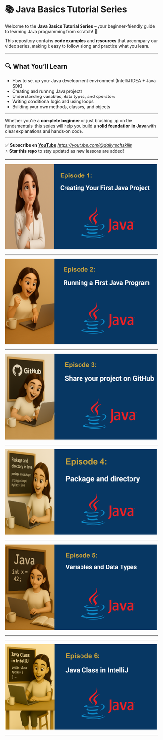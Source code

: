 # 📚 Java Basics Tutorial Series

Welcome to the **Java Basics Tutorial Series** – your beginner-friendly guide to learning Java programming from scratch! 🚀

This repository contains **code examples** and **resources** that accompany our video series, making it easy to follow along and practice what you learn.

---

## 🔍 What You’ll Learn

- How to set up your Java development environment (IntelliJ IDEA + Java SDK)
- Creating and running Java projects
- Understanding variables, data types, and operators
- Writing conditional logic and using loops
- Building your own methods, classes, and objects

---

Whether you're a **complete beginner** or just brushing up on the fundamentals, this series will help you build a **solid foundation in Java** with clear explanations and hands-on code.

---

✅ **Subscribe on [YouTube](#)** *https://youtube.com/@dailytechskills*  
⭐ **Star this repo** to stay updated as new lessons are added!

---

<a href="https://youtu.be/-3eLvkO-N78">
  <img src="https://github.com/NoushinB/java_course/blob/master/src/main/resources/episods%20images/episod1.png?raw=true" width="500" alt="Episode 1"/>
</a>
<hr/>

<a href="https://youtu.be/aTGHSAkkEqI">
  <img src="https://github.com/NoushinB/java_course/blob/master/src/main/resources/episods%20images/episod2.png?raw=true" width="500" alt="Episode 2"/>
</a>
<hr/>

<a href="https://youtu.be/9xTrzoMvb-0">
  <img src="https://github.com/NoushinB/java_course/blob/master/src/main/resources/episods%20images/episod3.png?raw=true" width="500" alt="Episode 3"/>
</a>
<hr/>

<a href="https://youtu.be/wGhdWNwEA-k">
  <img src="https://github.com/NoushinB/java_course/blob/master/src/main/resources/episods%20images/episod4.png?raw=true" width="500" alt="Episode 4"/>
</a>
<hr/>
<a href="https://youtu.be/_ATvT3w3Kwo">
  <img src="https://github.com/NoushinB/java_course/blob/master/src/main/resources/episods%20images/episod5.png?raw=true" width="500" alt="Episode 5"/>
</a>
<hr/>
<hr/>
<a href="https://youtu.be/_ATvT3w3Kwo">
  <img src="https://github.com/NoushinB/java_course/blob/master/src/main/resources/episods%20images/episod6.png?raw=true" width="500" alt="Episode 5"/>
</a>
<hr/>





